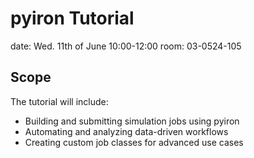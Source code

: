 # pyiron Tutorial 

date: Wed. 11th of June 10:00-12:00 
room: 03-0524-105  

## Scope
The tutorial will include:
* Building and submitting simulation jobs using pyiron
* Automating and analyzing data-driven workflows
* Creating custom job classes for advanced use cases
